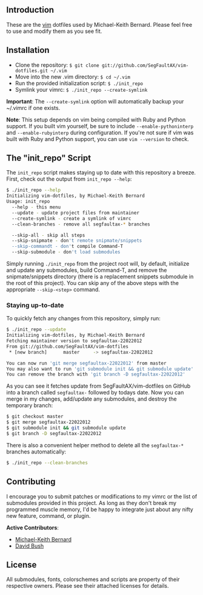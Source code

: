 ## Introduction

  These are the [vim](http://www.vim.org/) dotfiles used by Michael-Keith
  Bernard. Please feel free to use and modify them as you see fit.

## Installation

*   Clone the repository: `$ git clone git://github.com/SegFaultAX/vim-dotfiles.git ~/.vim`
*   Move into the new .vim directory: `$ cd ~/.vim`
*   Run the provided initialization script: `$ ./init_repo`
*   Symlink your vimrc: `$ ./init_repo --create-symlink`

**Important**: The `--create-symlink` option will automatically backup your
~/.vimrc if one exists.

**Note**: This setup depends on vim being compiled with Ruby and Python support.
If you built vim yourself, be sure to include `--enable-pythoninterp` and
`--enable-rubyinterp` during configuration. If you're not sure if vim was built
with Ruby and Python support, you can use `vim --version` to check.

## The "init_repo" Script

  The `init_repo` script makes staying up to date with this repository a breeze.
  First, check out the output from `init_repo --help`:

```bash
$ ./init_repo --help
Initializing vim-dotfiles, by Michael-Keith Bernard
Usage: init_repo
  --help - this menu
  --update - update project files from maintainer
  --create-symlink - create a symlink of vimrc
  --clean-branches - remove all segfaultax-* branches

  --skip-all - skip all steps
  --skip-snipmate - don't remote snipmate/snippets
  --skip-commandt - don't compile Command-T
  --skip-submodule - don't load submodules
```

  Simply running `./init_repo` from the project root will, by default,
  initialize and update any submodules, build Command-T, and remove the
  snipmate/snippets directory (there is a replacement snippets submodule in the
  root of this project). You can skip any of the above steps with the
  appropriate `--skip-<step>` command.

### Staying up-to-date

  To quickly fetch any changes from this repository, simply run:

```bash
$ ./init_repo --update
Initializing vim-dotfiles, by Michael-Keith Bernard
Fetching maintainer version to segfaultax-22022012
From git://github.com/SegFaultAX/vim-dotfiles
 * [new branch]      master     -> segfaultax-22022012

You can now run 'git merge segfaultax-22022012' from master
You may also want to run 'git submodule init && git submodule update'
You can remove the branch with 'git branch -D segfaultax-22022012'
```

  As you can see it fetches update from SegFaultAX/vim-dotfiles on GitHub into a
  branch called `segfaultax-` followed by todays date. Now you can merge in my
  changes, add/update any submodules, and destroy the temporary branch:

```bash
$ git checkout master
$ git merge segfaultax-22022012
$ git submodule init && git submodule update
$ git branch -D segfaultax-22022012
```

  There is also a convenient helper method to delete all the `segfaultax-*`
  branches automatically:

```bash
$ ./init_repo --clean-branches
```

## Contributing

  I encourage you to submit patches or modifications to my vimrc or the list of
  submodules provided in this project. As long as they don't break my programmed
  muscle memory, I'd be happy to integrate just about any nifty new feature,
  command, or plugin.

  **Active Contributors**:

  *   [Michael-Keith Bernard](https://github.com/SegFaultAX)
  *   [David Bush](https://github.com/davekcd)

## License
  
  All submodules, fonts, colorschemes and scripts are property of their
  respective owners. Please see their attached licenses for details.
